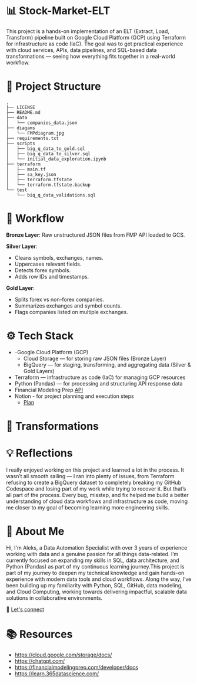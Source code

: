 # 📊 Stock-Market-ELT

This project is a hands-on implementation of an ELT (Extract, Load, Transform) pipeline built on Google Cloud Platform (GCP) using Terraform for infrastructure as code (IaC). The goal was to get practical experience with cloud services, APIs, data pipelines, and SQL-based data transformations — seeing how everything fits together in a real-world workflow.

# 📁 Project Structure
    .
    ├── LICENSE
    ├── README.md
    ├── data
    │   └── companies_data.json
    ├── diagams
    │   └── FMPdiagram.jpg
    ├── requirements.txt
    ├── scripts
    │   ├── big_q_data_to_gold.sql
    │   ├── big_q_data_to_silver.sql
    │   └── initial_data_exploration.ipynb
    ├── terraform
    │   ├── main.tf
    │   ├── sa_key.json
    │   ├── terraform.tfstate
    │   └── terraform.tfstate.backup
    └── test
        └── biq_q_data_validations.sql

# 📌 Workflow
**Bronze Layer**: Raw unstructured JSON files from FMP API loaded to GCS.

**Silver Layer**:  
- Cleans symbols, exchanges, names.
- Uppercases relevant fields.
- Detects forex symbols.
- Adds row IDs and timestamps.

**Gold Layer**:  
- Splits forex vs non-forex companies.
- Summarizes exchanges and symbol counts.
- Flags companies listed on multiple exchanges.


# ⚙️ Tech Stack
  - -Google Cloud Platform (GCP)
      - Cloud Storage — for storing raw JSON files (Bronze Layer)
      - BigQuery — for staging, transforming, and aggregating data (Silver & Gold Layers)
  - Terraform — infrastructure as code (IaC) for managing GCP resources
  - Python (Pandas) — for processing and structuring API response data
  - Financial Modeling Prep [API](https://financialmodelingprep.com/)
  - Notion - for project planning and execution steps
      - [Plan](https://bronzed-ixia-965.notion.site/Project-Stock-Market-ELT-on-Google-Cloud-ELT-Medallion-pipeline-on-GCP-cleanly-structured-into-E-2174a269255a80c88935e46908456432)
    

# 🔄 Transformations
# 💡 Reflections
I really enjoyed working on this project and learned a lot in the process. It wasn’t all smooth sailing — I ran into plenty of issues, from Terraform refusing to create a BigQuery dataset to completely breaking my GitHub Codespace and losing part of my work while trying to recover it. But that’s all part of the process. Every bug, misstep, and fix helped me build a better understanding of cloud data workflows and infrastructure as code, moving me closer to my goal of becoming learning more engineering skills.
# 👋 About Me
Hi, I'm Aleks, a Data Automation Specialist with over 3 years of experience working with data and a genuine passion for all things data-related. I’m currently focused on expanding my skills in SQL, data architecture, and Python (Pandas) as part of my continuous learning journey.This project is part of my journey to deepen my technical knowledge and gain hands-on experience with modern data tools and cloud workflows. Along the way, I’ve been building up my familiarity with Python, SQL, GitHub, data modeling, and Cloud Computing, working towards delivering impactful, scalable data solutions in collaborative environments.

🔗 [Let's connect](https://www.linkedin.com/in/aleksandra-petrova-a582351b2/)

# 📚 Resources
- https://cloud.google.com/storage/docs/
- https://chatgpt.com/
- https://financialmodelingprep.com/developer/docs
- https://learn.365datascience.com/

 



